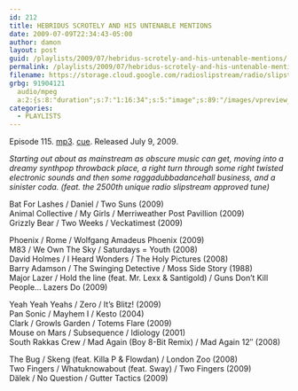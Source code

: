 ```yaml
---
id: 212
title: HEBRIDUS SCROTELY AND HIS UNTENABLE MENTIONS
date: 2009-07-09T22:34:43-05:00
author: damon
layout: post
guid: /playlists/2009/07/hebridus-scrotely-and-his-untenable-mentions/
permalink: /playlists/2009/07/hebridus-scrotely-and-his-untenable-mentions/
filename: https://storage.cloud.google.com/radioslipstream/radio/slipstream-115.mp3
grbg: 91904121
  audio/mpeg
  a:2:{s:8:"duration";s:7:"1:16:34";s:5:"image";s:89:"/images/vpreview_center.png";}
categories:
  - PLAYLISTS
---
```


Episode 115. [mp3](https://storage.cloud.google.com/radioslipstream/radio/slipstream-115.mp3). [cue](https://storage.cloud.google.com/radioslipstream/radio/slipstream-115.cue). Released July 9, 2009.

_Starting out about as mainstream as obscure music can get, moving into a dreamy synthpop throwback place, a right turn through some right twisted electronic sounds and then some raggadubbadancehall business, and a sinister coda. (feat. the 2500th unique radio slipstream approved tune)_

Bat For Lashes / Daniel / Two Suns (2009)  
Animal Collective / My Girls / Merriweather Post Pavillion (2009)  
Grizzly Bear / Two Weeks / Veckatimest (2009)

Phoenix / Rome / Wolfgang Amadeus Phoenix (2009)  
M83 / We Own The Sky / Saturdays = Youth (2008)  
David Holmes / I Heard Wonders / The Holy Pictures (2008)  
Barry Adamson / The Swinging Detective / Moss Side Story (1988)  
Major Lazer / Hold the line (feat. Mr. Lexx & Santigold) / Guns Don’t Kill People… Lazers Do (2009)

Yeah Yeah Yeahs / Zero / It’s Blitz! (2009)  
Pan Sonic / Mayhem I / Kesto (2004)  
Clark / Growls Garden / Totems Flare (2009)  
Mouse on Mars / Subsequence / Idiology (2001)  
South Rakkas Crew / Mad Again (Boy 8-Bit Remix) / Mad Again 12″ (2008)

The Bug / Skeng (feat. Killa P & Flowdan) / London Zoo (2008)  
Two Fingers / Whatuknowabout (feat. Sway) / Two Fingers (2009)  
Dälek / No Question / Gutter Tactics (2009)
